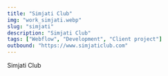 ```yaml
---
title: "Simjati Club"
img: "work_simjati.webp"
slug: "simjati"
description: "Simjati Club"
tags: ["Webflow", "Development", "Client project"]
outbound: "https://www.simjaticlub.com"
---
```


Simjati Club
